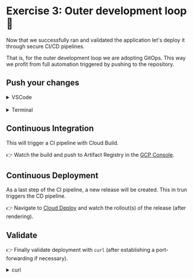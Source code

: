 # Exercise 3: Outer development loop 📝

Now that we successfully ran and validated the application let's deploy it through secure CI/CD pipelines.

That is, for the outer development loop we are adopting GitOps.
This way we profit from full automation triggered by pushing to the repository.

## Push your changes

<details>
<summary>VSCode</summary>

👉 Open the Source Control panel with `Control`+`Shift`+`G`, write a commit message, and press `Control`+`Enter`

#### References 🔗

- [Version control with Cloud Workstations](https://cloud.google.com/workstations/docs/version-control#commit_changes)
</details><br/>

<details>
<summary>Terminal</summary>

👉 Add your changes with
```sh
git add .
```

and

👉 commit these and push to the repository.
```sh
git commit -m "customized greeting"
git push
```
</details>

## Continuous Integration

This will trigger a CI pipeline with Cloud Build.

👉 Watch the build and push to Artifact Registry in the [GCP Console](https://console.cloud.google.com/cloud-build/builds).

## Continuous Deployment

As a last step of the CI pipeline, a new release will be created.
This in trun triggers the CD pipeline.

👉 Navigate to [Cloud Deploy](https://console.cloud.google.com/deploy/delivery-pipelines) and watch the rollout(s) of the release (after rendering).

## Validate

👉 Finally validate deployment with `curl` (after establishing a port-forwarding if necessary).

<details>
<summary>curl</summary>

```sh
kubectl port-forward deployments/hello-world 9000:8080 &
curl http://127.0.0.1:9000
kill %1
```
</details>
